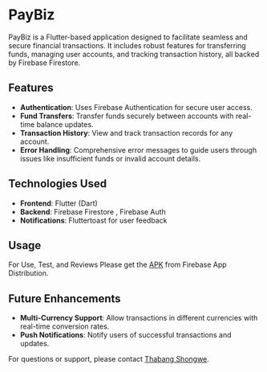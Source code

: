 # PayBiz

PayBiz is a Flutter-based application designed to facilitate seamless and secure financial transactions. It includes robust features for transferring funds, managing user accounts, and tracking transaction history, all backed by Firebase Firestore.

## Features
- **Authentication**: Uses Firebase Authentication for secure user access.
- **Fund Transfers**: Transfer funds securely between accounts with real-time balance updates.
- **Transaction History**: View and track transaction records for any account.
- **Error Handling**: Comprehensive error messages to guide users through issues like insufficient funds or invalid account details.

## Technologies Used

- **Frontend**: Flutter (Dart)
- **Backend**: Firebase Firestore , Firebase Auth
- **Notifications**: Fluttertoast for user feedback

## Usage
For Use, Test, and Reviews
Please get the [APK](https://appdistribution.firebase.google.com/testerapps/1:852068769352:android:c1ef23b9dee6f471b0027d/releases/35k2b5rgv1kho?utm_source=firebase-console) from Firebase App Distribution.


## Future Enhancements

- **Multi-Currency Support**: Allow transactions in different currencies with real-time conversion rates.
- **Push Notifications**: Notify users of successful transactions and updates.



For questions or support, please contact [Thabang Shongwe](mailto:shongwe1408@gmail.com).

